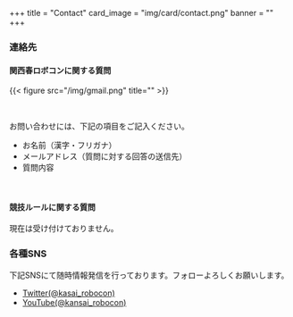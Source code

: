 +++
title = "Contact"
card_image =  "img/card/contact.png"
banner = ""
+++

### 連絡先
#### 関西春ロボコンに関する質問
{{< figure src="/img/gmail.png" title="" >}}

<br>

お問い合わせには、下記の項目をご記入ください。  

- お名前（漢字・フリガナ）  
- メールアドレス（質問に対する回答の送信先）  
- 質問内容  

<br>

#### 競技ルールに関する質問

現在は受け付けておりません。

### 各種SNS

下記SNSにて随時情報発信を行っております。フォローよろしくお願いします。

- [Twitter(@kasai_robocon)](https://twitter.com/@kansai_robocon)
- [YouTube(@kansai_robocon)](https://youtube.com/@kansai_robocon)
